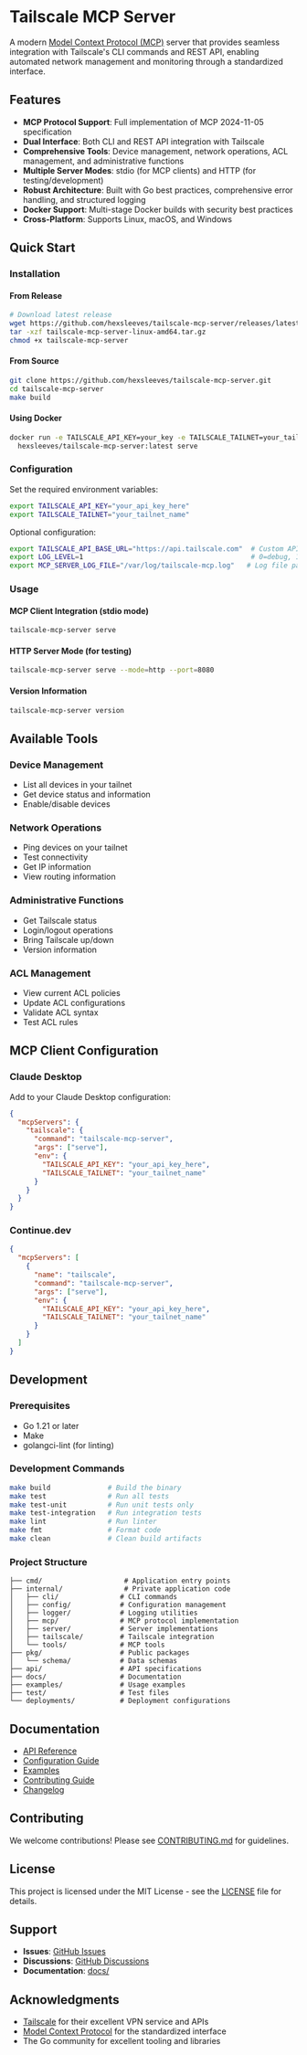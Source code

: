 # Tailscale MCP Server

A modern [Model Context Protocol (MCP)](https://modelcontextprotocol.io) server that provides seamless integration with Tailscale's CLI commands and REST API, enabling automated network management and monitoring through a standardized interface.

## Features

- **MCP Protocol Support**: Full implementation of MCP 2024-11-05 specification
- **Dual Interface**: Both CLI and REST API integration with Tailscale
- **Comprehensive Tools**: Device management, network operations, ACL management, and administrative functions
- **Multiple Server Modes**: stdio (for MCP clients) and HTTP (for testing/development)
- **Robust Architecture**: Built with Go best practices, comprehensive error handling, and structured logging
- **Docker Support**: Multi-stage Docker builds with security best practices
- **Cross-Platform**: Supports Linux, macOS, and Windows

## Quick Start

### Installation

#### From Release

```bash
# Download latest release
wget https://github.com/hexsleeves/tailscale-mcp-server/releases/latest/download/tailscale-mcp-server-linux-amd64.tar.gz
tar -xzf tailscale-mcp-server-linux-amd64.tar.gz
chmod +x tailscale-mcp-server
```

#### From Source

```bash
git clone https://github.com/hexsleeves/tailscale-mcp-server.git
cd tailscale-mcp-server
make build
```

#### Using Docker

```bash
docker run -e TAILSCALE_API_KEY=your_key -e TAILSCALE_TAILNET=your_tailnet \
  hexsleeves/tailscale-mcp-server:latest serve
```

### Configuration

Set the required environment variables:

```bash
export TAILSCALE_API_KEY="your_api_key_here"
export TAILSCALE_TAILNET="your_tailnet_name"
```

Optional configuration:

```bash
export TAILSCALE_API_BASE_URL="https://api.tailscale.com"  # Custom API URL
export LOG_LEVEL=1                                         # 0=debug, 1=info, 2=warn, 3=error
export MCP_SERVER_LOG_FILE="/var/log/tailscale-mcp.log"   # Log file path
```

### Usage

#### MCP Client Integration (stdio mode)

```bash
tailscale-mcp-server serve
```

#### HTTP Server Mode (for testing)

```bash
tailscale-mcp-server serve --mode=http --port=8080
```

#### Version Information

```bash
tailscale-mcp-server version
```

## Available Tools

### Device Management
- List all devices in your tailnet
- Get device status and information
- Enable/disable devices

### Network Operations
- Ping devices on your tailnet
- Test connectivity
- Get IP information
- View routing information

### Administrative Functions
- Get Tailscale status
- Login/logout operations
- Bring Tailscale up/down
- Version information

### ACL Management
- View current ACL policies
- Update ACL configurations
- Validate ACL syntax
- Test ACL rules

## MCP Client Configuration

### Claude Desktop

Add to your Claude Desktop configuration:

```json
{
  "mcpServers": {
    "tailscale": {
      "command": "tailscale-mcp-server",
      "args": ["serve"],
      "env": {
        "TAILSCALE_API_KEY": "your_api_key_here",
        "TAILSCALE_TAILNET": "your_tailnet_name"
      }
    }
  }
}
```

### Continue.dev

```json
{
  "mcpServers": [
    {
      "name": "tailscale",
      "command": "tailscale-mcp-server",
      "args": ["serve"],
      "env": {
        "TAILSCALE_API_KEY": "your_api_key_here",
        "TAILSCALE_TAILNET": "your_tailnet_name"
      }
    }
  ]
}
```

## Development

### Prerequisites

- Go 1.21 or later
- Make
- golangci-lint (for linting)

### Development Commands

```bash
make build              # Build the binary
make test               # Run all tests
make test-unit          # Run unit tests only
make test-integration   # Run integration tests
make lint               # Run linter
make fmt                # Format code
make clean              # Clean build artifacts
```

### Project Structure

```
├── cmd/                    # Application entry points
├── internal/               # Private application code
│   ├── cli/               # CLI commands
│   ├── config/            # Configuration management
│   ├── logger/            # Logging utilities
│   ├── mcp/               # MCP protocol implementation
│   ├── server/            # Server implementations
│   ├── tailscale/         # Tailscale integration
│   └── tools/             # MCP tools
├── pkg/                   # Public packages
│   └── schema/            # Data schemas
├── api/                   # API specifications
├── docs/                  # Documentation
├── examples/              # Usage examples
├── test/                  # Test files
└── deployments/           # Deployment configurations
```

## Documentation

- [API Reference](api/mcp-spec.md)
- [Configuration Guide](docs/README.md)
- [Examples](examples/README.md)
- [Contributing Guide](CONTRIBUTING.md)
- [Changelog](CHANGELOG.md)

## Contributing

We welcome contributions! Please see [CONTRIBUTING.md](CONTRIBUTING.md) for guidelines.

## License

This project is licensed under the MIT License - see the [LICENSE](LICENSE) file for details.

## Support

- **Issues**: [GitHub Issues](https://github.com/hexsleeves/tailscale-mcp-server/issues)
- **Discussions**: [GitHub Discussions](https://github.com/hexsleeves/tailscale-mcp-server/discussions)
- **Documentation**: [docs/](docs/)

## Acknowledgments

- [Tailscale](https://tailscale.com) for their excellent VPN service and APIs
- [Model Context Protocol](https://modelcontextprotocol.io) for the standardized interface
- The Go community for excellent tooling and libraries
